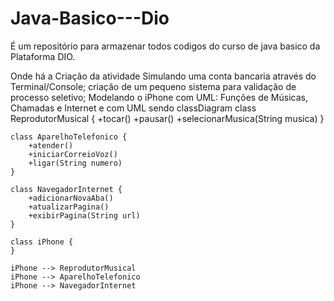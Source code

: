 # Java-Basico---Dio
É um repositório para armazenar todos codigos do curso de java basico da Plataforma DIO.

Onde há a Criação da atividade Simulando uma conta bancaria através do Terminal/Console;
criação de um pequeno sistema para validação de processo seletivo;
Modelando o iPhone com UML: Funções de Músicas, Chamadas e Internet e com UML sendo classDiagram
    class ReprodutorMusical {
        +tocar()
        +pausar()
        +selecionarMusica(String musica)
    }

    class AparelhoTelefonico {
        +atender()
        +iniciarCorreioVoz()
        +ligar(String numero)
    }

    class NavegadorInternet {
        +adicionarNovaAba()
        +atualizarPagina()
        +exibirPagina(String url)
    }

    class iPhone {
    }

    iPhone --> ReprodutorMusical
    iPhone --> AparelhoTelefonico
    iPhone --> NavegadorInternet
